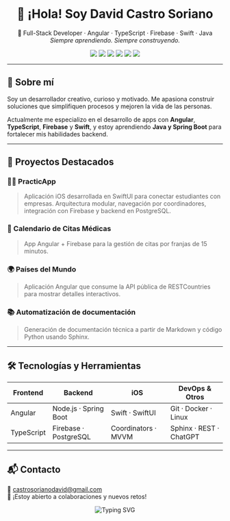 <h1 align="center">👋 ¡Hola! Soy David Castro Soriano</h1>

<p align="center">
  🚀 Full-Stack Developer · Angular · TypeScript · Firebase · Swift · Java  
  <br>
  <em>Siempre aprendiendo. Siempre construyendo.</em>
</p>

<p align="center">
  <img src="https://img.shields.io/badge/Angular-DD0031?style=for-the-badge&logo=angular&logoColor=white"/>
  <img src="https://img.shields.io/badge/TypeScript-3178C6?style=for-the-badge&logo=typescript&logoColor=white"/>
  <img src="https://img.shields.io/badge/Firebase-FFCA28?style=for-the-badge&logo=firebase&logoColor=black"/>
  <img src="https://img.shields.io/badge/Swift-F05138?style=for-the-badge&logo=swift&logoColor=white"/>
  <img src="https://img.shields.io/badge/Java-007396?style=for-the-badge&logo=java&logoColor=white"/>
  <img src="https://img.shields.io/badge/SpringBoot-6DB33F?style=for-the-badge&logo=spring-boot&logoColor=white"/>
</p>

---

## 🧠 Sobre mí

Soy un desarrollador creativo, curioso y motivado. Me apasiona construir soluciones que simplifiquen procesos y mejoren la vida de las personas.

Actualmente me especializo en el desarrollo de apps con **Angular**, **TypeScript**, **Firebase** y **Swift**, y estoy aprendiendo **Java y Spring Boot** para fortalecer mis habilidades backend.

---

## 💼 Proyectos Destacados

### 🧑‍🎓 PracticApp
> Aplicación iOS desarrollada en SwiftUI para conectar estudiantes con empresas. Arquitectura modular, navegación por coordinadores, integración con Firebase y backend en PostgreSQL.

### 📅 Calendario de Citas Médicas
> App Angular + Firebase para la gestión de citas por franjas de 15 minutos.

### 🌍 Países del Mundo
> Aplicación Angular que consume la API pública de RESTCountries para mostrar detalles interactivos.

### 📚 Automatización de documentación
> Generación de documentación técnica a partir de Markdown y código Python usando Sphinx.

---

## 🛠️ Tecnologías y Herramientas

| Frontend         | Backend               | iOS                | DevOps & Otros         |
|------------------|------------------------|--------------------|------------------------|
| Angular          | Node.js · Spring Boot | Swift · SwiftUI    | Git · Docker · Linux  |
| TypeScript       | Firebase · PostgreSQL | Coordinators · MVVM| Sphinx · REST · ChatGPT|

---

## 📬 Contacto

📧 castrosorianodavid@gmail.com  
🤝 ¡Estoy abierto a colaboraciones y nuevos retos!

<p align="center">
  <img src="https://readme-typing-svg.demolab.com?font=Fira+Code&pause=1000&center=true&vCenter=true&width=435&lines=Desarrollador+Apasionado;Construyendo+soluciones+útiles;Siempre+aprendiendo+y+compartiendo" alt="Typing SVG" />
</p>

